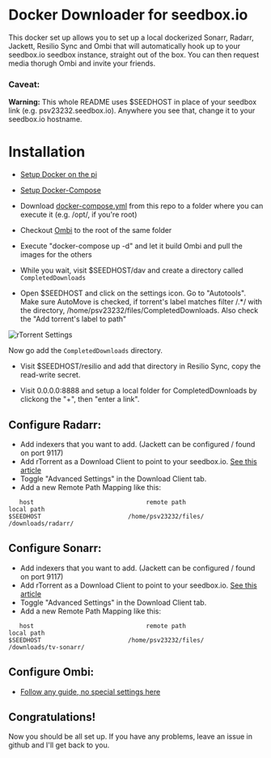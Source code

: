 # Docker Downloader for seedbox.io

This docker set up allows you to set up a local dockerized Sonarr, Radarr, Jackett, Resilio Sync and Ombi that will automatically hook up to your seedbox.io seedbox instance, straight out of the box. You can then request media thorugh Ombi and invite your friends.

### Caveat:

**Warning:** This whole README uses $SEEDHOST in place of your seedbox link (e.g. psv23232.seedbox.io). Anywhere you see that, change it to your seedbox.io hostname.


# Installation

* [Setup Docker on the pi](https://blog.hypriot.com/getting-started-with-docker-and-linux-on-the-raspberry-pi/)

* [Setup Docker-Compose](https://www.berthon.eu/2017/getting-docker-compose-on-raspberry-pi-arm-the-easy-way/)

* Download [docker-compose.yml](https://raw.githubusercontent.com/Fredddi43/seedboxio-docker-downloader-raspberry/master/docker-compose.yml) from this repo to a folder where you can execute it (e.g. /opt/, if you're root)

* Checkout [Ombi](https://github.com/linuxserver/docker-ombi-armhf) to the root of the same folder

* Execute "docker-compose up -d" and let it build Ombi and pull the images for the others

* While you wait, visit $SEEDHOST/dav  and create a directory called `CompletedDownloads`

* Open $SEEDHOST  and click on the settings icon. Go to "Autotools". Make sure AutoMove is checked, if torrent's label matches filter /.*/ with the directory, /home/psv23232/files/CompletedDownloads. Also check the "Add torrent's label to path"

![rTorrent Settings](https://github.com/hjhart/docker-downloader/blob/master/assets/rtorrent_settings.png)

Now go add the `CompletedDownloads` directory.

* Visit $SEEDHOST/resilio and add that directory in Resilio Sync, copy the read-write secret.

* Visit 0.0.0.0:8888 and setup a local folder for CompletedDownloads by clickong the "+", then "enter a link".

## Configure Radarr:

* Add indexers that you want to add. (Jackett can be configured / found on port 9117)
* Add rTorrent as a Download Client to point to your seedbox.io. [See this article](https://panel.seedbox.io/index.php?rp=/knowledgebase/41/How-to-connect-Sonarr-to-your-service.html)
* Toggle "Advanced Settings" in the Download Client tab.
* Add a new Remote Path Mapping like this:

```
   host                               remote path                                        local path
$SEEDHOST                        /home/psv23232/files/                                       /downloads/radarr/

```

## Configure Sonarr: 

* Add indexers that you want to add. (Jackett can be configured / found on port 9117)
* Add rTorrent as a Download Client to point to your seedbox.io. [See this article](https://panel.seedbox.io/index.php?rp=/knowledgebase/41/How-to-connect-Sonarr-to-your-service.html)
* Toggle "Advanced Settings" in the Download Client tab.
* Add a new Remote Path Mapping like this:

```
   host                               remote path                                        local path
$SEEDHOST                        /home/psv23232/files/                                       /downloads/tv-sonarr/

```
## Configure Ombi:

* [Follow any guide, no special settings here](https://github.com/Cloudbox/Cloudbox/wiki/Install:-Ombi)


## Congratulations!

Now you should be all set up. If you have any problems, leave an issue in github and I'll get back to you.

